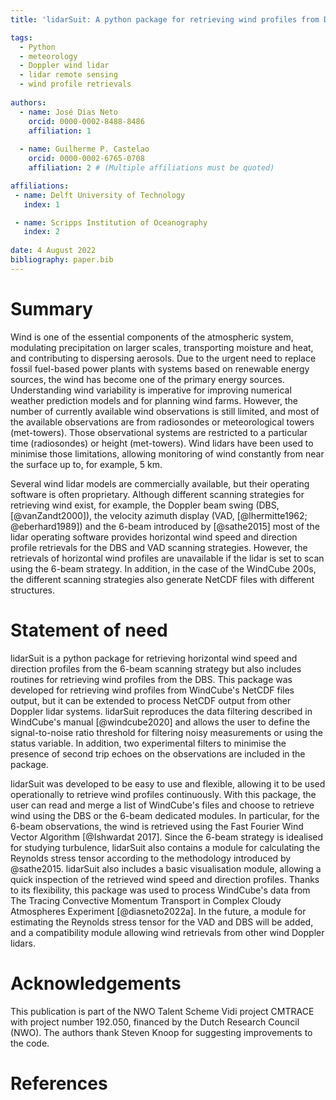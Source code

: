 ```yaml
---
title: 'lidarSuit: A python package for retrieving wind profiles from Doppler lidar observations'

tags:
  - Python
  - meteorology
  - Doppler wind lidar
  - lidar remote sensing
  - wind profile retrievals
  
authors:
  - name: José Dias Neto
    orcid: 0000-0002-8488-8486
    affiliation: 1 
    
  - name: Guilherme P. Castelao
    orcid: 0000-0002-6765-0708
    affiliation: 2 # (Multiple affiliations must be quoted)

affiliations:
 - name: Delft University of Technology
   index: 1

 - name: Scripps Institution of Oceanography
   index: 2
   
date: 4 August 2022
bibliography: paper.bib
---
```



# Summary

Wind is one of the essential components of the atmospheric system, modulating precipitation on larger scales, transporting moisture and heat, and contributing to dispersing aerosols. Due to the urgent need to replace fossil fuel-based power plants with systems based on renewable energy sources, the wind has become one of the primary energy sources. Understanding wind variability is imperative for improving numerical weather prediction models and for planning wind farms. However, the number of currently available wind observations is still limited, and most of the available observations are from radiosondes or meteorological towers (met-towers). Those observational systems are restricted to a particular time (radiosondes) or height (met-towers). Wind lidars have been used to minimise those limitations, allowing monitoring of wind constantly from near the surface up to, for example, 5 km. 

Several wind lidar models are commercially available, but their operating software is often proprietary. Although different scanning strategies for retrieving wind exist, for example, the  Doppler beam swing (DBS, [@vanZandt2000]), the velocity azimuth display (VAD,  [@lhermitte1962; @eberhard1989]) and the 6-beam introduced by [@sathe2015] most of the lidar operating software provides horizontal wind speed and direction profile retrievals for the DBS and VAD scanning strategies. However, the retrievals of horizontal wind profiles are unavailable if the lidar is set to scan using the 6-beam strategy. In addition, in the case of the WindCube 200s, the different scanning strategies also generate NetCDF files with different structures.

# Statement of need 

lidarSuit is a python package for retrieving horizontal wind speed and direction profiles from the 6-beam scanning strategy but also includes routines for retrieving wind profiles from the DBS. This package was developed for retrieving wind profiles from WindCube's NetCDF files output, but it can be extended to process NetCDF output from other Doppler lidar systems. lidarSuit reproduces the data filtering described in WindCube's manual [@windcube2020] and allows the user to define the signal-to-noise ratio threshold for filtering noisy measurements or using the status variable. In addition, two experimental filters to minimise the presence of second trip echoes on the observations are included in the package.


lidarSuit was developed to be easy to use and flexible, allowing it to be used operationally to retrieve wind profiles continuously. With this package, the user can read and merge a list of WindCube's files and choose to retrieve wind using the DBS or the 6-beam dedicated modules. In particular, for the 6-beam observations,  the wind is retrieved using the Fast Fourier Wind Vector Algorithm [@Ishwardat 2017]. Since the 6-beam strategy is idealised for studying turbulence, lidarSuit also contains a module for calculating the Reynolds stress tensor according to the methodology introduced by @sathe2015. lidarSuit also includes a basic visualisation module, allowing a quick inspection of the retrieved wind speed and direction profiles. Thanks to its flexibility, this package was used to process WindCube's data from The Tracing Convective Momentum Transport in Complex Cloudy Atmospheres Experiment [@diasneto2022a]. In the future, a module for estimating the Reynolds stress tensor for the VAD and DBS will be added, and a compatibility module allowing wind retrievals from other wind Doppler lidars.


# Acknowledgements

This publication is part of the NWO Talent Scheme Vidi project CMTRACE with project number 192.050, financed by the Dutch Research Council (NWO). The authors thank Steven Knoop for suggesting improvements to the code.


# References
